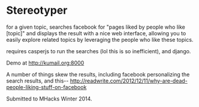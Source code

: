 # Stereotyper

for a given topic, searches facebook for "pages liked by people who like [topic]"
and displays the result with a nice web interface, allowing you to easily
explore related topics by leveraging the people who like these topics.

requires casperjs to run the searches (lol this is so inefficient), and django.

Demo at http://kumail.org:8000

A number of things skew the results, including facebook personalizing the search
results, and this--
http://readwrite.com/2012/12/11/why-are-dead-people-liking-stuff-on-facebook

Submitted to MHacks Winter 2014.
